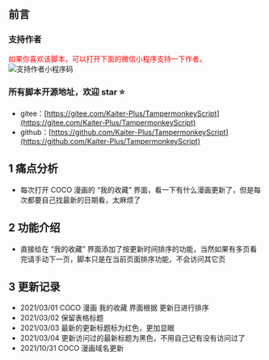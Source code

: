 ## 前言

### 支持作者

<span style="color:red;">如果你喜欢该脚本，可以打开下面的微信小程序支持一下作者。</span>  
![支持作者小程序码](https://greasyfork.org/rails/active_storage/representations/redirect/eyJfcmFpbHMiOnsibWVzc2FnZSI6IkJBaHBBekdIQVE9PSIsImV4cCI6bnVsbCwicHVyIjoiYmxvYl9pZCJ9fQ==--56691abdd507118966e2810dd47b1e2a3b9b82e8/eyJfcmFpbHMiOnsibWVzc2FnZSI6IkJBaDdCem9MWm05eWJXRjBTU0lKYW5CbFp3WTZCa1ZVT2hSeVpYTnBlbVZmZEc5ZmJHbHRhWFJiQjJrQnlHa0J5QT09IiwiZXhwIjpudWxsLCJwdXIiOiJ2YXJpYXRpb24ifX0=--4c3cded9533f8c872a82572269844d930809aad4/support.png?locale=zh-CN)

### 所有脚本开源地址，欢迎 star ⭐

- gitee：[https://gitee.com/Kaiter-Plus/TampermonkeyScript](https://gitee.com/Kaiter-Plus/TampermonkeyScript)
- github：[https://github.com/Kaiter-Plus/TampermonkeyScript](https://github.com/Kaiter-Plus/TampermonkeyScript)

## 1 痛点分析

- 每次打开 COCO 漫画的 “我的收藏” 界面，看一下有什么漫画更新了，但是每次都要自己找最新的日期看，太麻烦了

## 2 功能介绍

- 直接给在 “我的收藏” 界面添加了按更新时间排序的功能，当然如果有多页看完请手动下一页，脚本只是在当前页面排序功能，不会访问其它页

## 3 更新记录

- 2021/03/01 COCO 漫画 我的收藏 界面根据 更新日进行排序
- 2021/03/02 保留表格标题
- 2021/03/03 最新的更新标题标为红色，更加显眼
- 2021/03/04 更新访问过的最新标题为黑色，不用自己记有没有访问过了
- 2021/10/31 COCO 漫画域名更新
